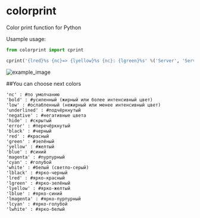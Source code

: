 # colorprint
Color print function for Python

Usample usage:
```python
from colorprint import cprint

cprint('{lred}%s {nc}=> {lyellow}%s {nc}: {lgreen}%s' %('Server', 'Service Name', 'Port'))
```
![example_image](https://cloud.githubusercontent.com/assets/20622766/17458852/78a6cf04-5c32-11e6-9314-3dfc2e1202de.png)

##You can choose next colors
```pyton
'nc' : #по умолчанию
'bold' : #усиленный (жирный или более интенсивный цвет)
'low' : #ослабленный (нежирный или менее интенсивный цвет)
'underlined' : #подчёркнутый
'negative' : #негативные цвета
'hide' : #скрытый
'error' : #перечёркнутый
'black' : #черный
'red' : #красный
'green' : #зелёный
'yellow' : #желтый
'blue' : #синий
'magenta' : #пурпурный
'cyan' : #голубой
'white' : #белый (светло-серый)
'lblack' : #ярко-черный
'lred' : #ярко-красный
'lgreen' : #ярко-зелёный
'lyellow' : #ярко-желтый
'lblue' : #ярко-синий
'lmagenta' : #ярко-пурпурный
'lcyan' : #ярко-голубой
'lwhite' : #ярко-белый
```
